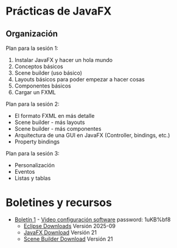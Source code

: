 # Prácticas de JavaFX

## Organización

Plan para la sesión 1:

1. Instalar JavaFX y hacer un hola mundo
2. Conceptos básicos
2. Scene builder (uso básico)
3. Layouts básicos para poder empezar a hacer cosas
4. Componentes básicos
5. Cargar un FXML

Plan para la sesión 2:

- El formato FXML en más detalle
- Scene builder - más layouts
- Scene builder - más componentes
- Arquitectura de una GUI en JavaFX (Controller, bindings, etc.)
- Property bindings

Plan para la sesión 3:

- Personalización
- Eventos
- Listas y tablas

# Boletines y recursos

* [Boletín 1](boletin1.md) - [Video configuración software](https://urldefense.com/v3/__https://umurcia.zoom.us/rec/share/1qGBQ46j04cHusniGCeZrgRebdgWut7vFDBiWRCCyOY6j6hzvqX3kTsP9ixNNWM5.dwj7j_bNFEr0DCb1__;!!D9dNQwwGXtA!QCpD8DCTi5H2L8i_sjHpQqJd64ZTjACiOSjmbqD1z4O6kaJC3W6vCpaMhy1z5uhgycr4q-y0POTzYKQ$) password: 1uKB%bf8
  * [Eclipse Downloads](https://www.eclipse.org/downloads/packages/) Versión 2025-09
  * [JavaFX Download](https://gluonhq.com/products/javafx/) Versión 21
  * [Scene Builder Download](https://gluonhq.com/products/scene-builder/) Versión 21
    
